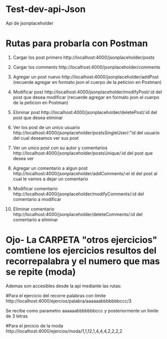# Test-dev-api-Json 

Api de jsonplaceholder

# Rutas para probarla con Postman

1. Cargar los post primero
http://localhost:4000/jsonplaceholder/posts

2. Cargar los comments
http://localhost:4000/jsonplaceholder/comments

3. Agregar un post nuevo
http://localhost:4000/jsonplaceholder/addPost
(recuerde agregar en formato json el cuerpo de la peticion en Postman)

4. Modificar post
http://localhost:4000/jsonplaceholder/modifyPost/:id del post que desea modificar
(recuerde agregar en formato json el cuerpo de la peticion en Postman)

5. Eliminar post
http://localhost:4000/jsonplaceholder/deletePost/:id del post que desea eliminar

6. Ver los post de un unico usuario
http://localhost:4000/jsonplaceholder/postsSingleUser/:"id del usuario del cual deseamos ver sus post

7. Ver un unico post con su autor y comentarios
http://localhost:4000/jsonplaceholder/postsUnique/:id del post que desea ver
 
8. Agregar un comentario a algun post
http://localhost:4000/jsonplaceholder/addComments/:el id del post al cual le vamos a dejar un comentario

9. Modificar comentario
http://localhost:4000/jsonplaceholder/modifyComments/:id del comentario a modificar

10. Eliminar comentario
http://localhost:4000/jsonplaceholder/deleteComments/:id del comentario a eliminar

# Ojo-  La CARPETA "otros ejercicios" comtiene los ejercicios resultos del recorrepalabra y el numero que mas se repite (moda)
Ademas son accesibles desde la api mediante las rutas:

#Para el ejercicio del recorre palabras con limite
http://localhost:4000/ejercios/palabra/aaaaaabbbbbbbccc/3

Se recibe como parametro aaaaaabbbbbbbccc y posteriormente un limite de 3 letras

#Para el jercicio de la moda
http://localhost:4000/ejercios/moda/1,1,12,1,4,4,4,2,2,2,2
